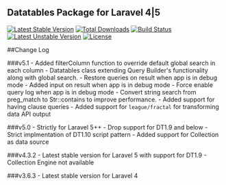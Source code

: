 ## Datatables Package for Laravel 4|5

[![Latest Stable Version](https://poser.pugx.org/yajra/laravel-datatables-oracle/v/stable.png)](https://packagist.org/packages/yajra/laravel-datatables-oracle)
[![Total Downloads](https://poser.pugx.org/yajra/laravel-datatables-oracle/downloads.png)](https://packagist.org/packages/yajra/laravel-datatables-oracle)
[![Build Status](https://travis-ci.org/yajra/laravel-datatables.png?branch=master)](https://travis-ci.org/yajra/laravel-datatables)
[![Latest Unstable Version](https://poser.pugx.org/yajra/laravel-datatables-oracle/v/unstable.svg)](https://packagist.org/packages/yajra/laravel-datatables-oracle)
[![License](https://poser.pugx.org/yajra/laravel-datatables-oracle/license.svg)](https://packagist.org/packages/yajra/laravel-datatables-oracle)

##Change Log

###v5.1
    - Added filterColumn function to override default global search in each column
    - Datatables class extending Query Builder's functionality along with global search.
    - Restore queries on result when app is in debug mode
    - Added input on result when app is in debug mode
    - Force enable query log when app is in debug mode
    - Convert string search from preg_match to Str::contains to improve performance.
    - Added support for having clause queries
    - Added support for `league/fractal` for transforming data API output

###v5.0
    - Strictly for Laravel 5++
    - Drop support for DT1.9 and below
    - Strict implmentation of DT1.10 script pattern
    - Added support for Collection as data source

###v4.3.2
    - Latest stable version for Laravel 5 with support for DT1.9
    - Collection Engine not available

###v3.6.3
    - Latest stable version for Laravel 4
